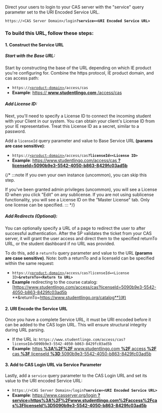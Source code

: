 Direct your users to login to your CAS server with the "service" query parameter set to the URI Encoded Service URL.

`https://<CAS Server Domain>/login`**`?service=<URI Encoded Service URL>`**

### To build this URL, follow these steps:
#### 1. Construct the Service URL

##### Start with the Base URL:
Start by constructing the base of the URL depending on which IE product you're configuring for. Combine the https protocol, IE product domain, and cas access path:

- `https://`[`<product-domain>`](/definition-of-terms#product-domain)`/access/cas`
- **Example**: [https:// **www.studentlingo.com** /access/cas](#)

##### Add License ID:
Next, you'll need to specify a License ID to connect the incoming student with your Client in our system. You can obtain your client's License ID from your IE representative. Treat this License ID as a secret, similar to a password.

Add a `licenseId` query parameter and value to Base Service URL **(params are case sensitive)**:
- `https://`[`<product-domain>`](/definition-of-terms#product-domain)`/access/cas`**`?licenseId=<License ID>`**
- **Example**: [https://www.studentlingo.com/access/cas **?licenseId=5090b9e3-5542-4050-b863-8429fc03ad5b**](#)

{/* :::note
If you own your own instance (uncommon), you can skip this step.

If you've been granted admin privileges (uncommon), you will see a License ID when you click "Edit" on any sublicense. If you are not using sublicense functionality, you will see a License ID on the "Master License" tab. Only one license can be specified.
::: */}

##### Add Redirects (Optional):
You can optionally specify a URL of a page to redirect the user to after successful authentication. After the SP validates the ticket from your CAS server, it will grant the user access and direct them to the specified returnTo URL, or the student dashboard if no URL was provided.

To do this, add a `returnTo` query parameter and value to the URL **(params are case sensitive)**. Note: both a returnTo and a licenseId can be specified within the same request:
- `https://`[`<product-domain>`](/definition-of-terms#product-domain)`/access/cas?licenseId=<License ID>`**`&returnTo=<Return to URL>`**
- **Example** redirecting to the course catalog: [https://www.studentlingo.com/access/cas?licenseId=5090b9e3-5542-4050-b863-8429fc03ad5b **&returnTo=https://www.studentlingo.org/catalog**](#)


#### 2. URI Encode the Service URL
Once you have a complete Service URL, it must be URI encoded before it can be added to the CAS login URL. This will ensure structural integrity during URL parsing.
- If the URL is: `https://www.studentlingo.com/access/cas?licenseId=5090b9e3-5542-4050-b863-8429fc03ad5b`
- **Example**: [https **%3A%2F%2F** www.studentlingo.com **%2F** access **%2F** cas **%3F** licenseId **%3D** 5090b9e3-5542-4050-b863-8429fc03ad5b](#)

#### 3. Add to CAS Login URL via Service Parameter
Lastly, add a `service` query parameter to the CAS Login URL and set its value to the URI encoded Service URL:
- `https://<CAS Server Domain>/login`**`?service=<URI Encoded Service URL>`**
- **Example**: [https://www.casserver.org/login **?service=https%3A%2F%2Fwww.studentlingo.com%2Faccess%2Fcas%3FlicenseId%3D5090b9e3-5542-4050-b863-8429fc03ad5b**](#)